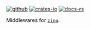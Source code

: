 [![github]](https://github.com/photino/zino)
[![crates-io]](https://crates.io/crates/zino-middleware)
[![docs-rs]](https://docs.rs/zino-middleware)

[github]: https://img.shields.io/badge/github-8da0cb?labelColor=555555&logo=github
[crates-io]: https://img.shields.io/badge/crates.io-fc8d62?labelColor=555555&logo=rust
[docs-rs]: https://img.shields.io/badge/docs.rs-66c2a5?labelColor=555555&logo=docs.rs

Middlewares for [`zino`].

[`zino`]: https://github.com/photino/zino
